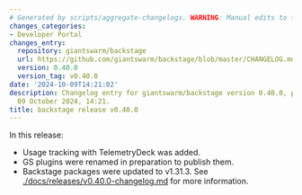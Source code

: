 ```yaml
---
# Generated by scripts/aggregate-changelogs. WARNING: Manual edits to this files will be overwritten.
changes_categories:
- Developer Portal
changes_entry:
  repository: giantswarm/backstage
  url: https://github.com/giantswarm/backstage/blob/master/CHANGELOG.md#0400---2024-10-09
  version: 0.40.0
  version_tag: v0.40.0
date: '2024-10-09T14:21:02'
description: Changelog entry for giantswarm/backstage version 0.40.0, published on
  09 October 2024, 14:21.
title: backstage release v0.40.0
---
```


In this release:
- Usage tracking with TelemetryDeck was added.
- GS plugins were renamed in preparation to publish them.
- Backstage packages were updated to v1.31.3.
See [./docs/releases/v0.40.0-changelog.md](./docs/releases/v0.40.0-changelog.md) for more information.
